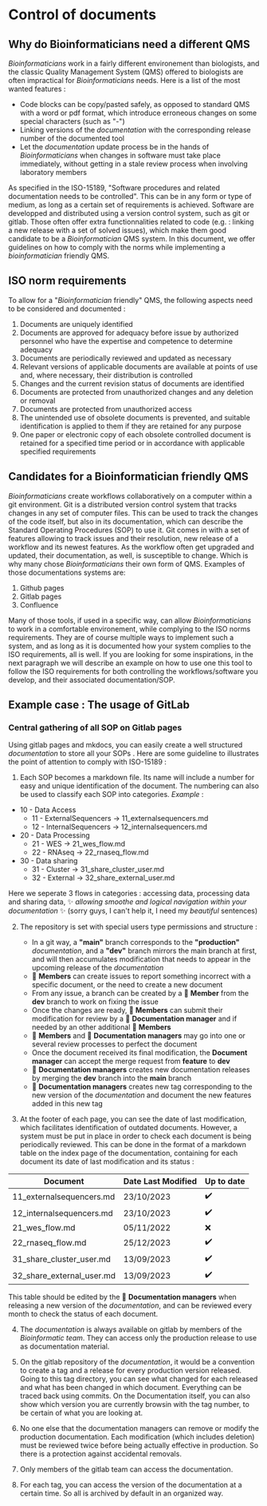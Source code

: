 # Control of documents

## Why do Bioinformaticians need a different QMS

_Bioinformaticians_ work in a fairly different environement than biologists, and the classic Quality Management System (QMS) offered to biologists are often impractical for _Bioinformaticians_ needs. Here is a list of the most wanted features :

- Code blocks can be copy/pasted safely, as opposed to standard QMS with a word or pdf format, which introduce erroneous changes on some special characters (such as "-")
- Linking versions of the _documentation_ with the corresponding release number of the documented tool
- Let the _documentation_ update process be in the hands of _Bioinformaticians_ when changes in software must take place immediately, without getting in a stale review process when involving laboratory members

As specified in the ISO-15189, "Software procedures and related documentation needs to be controlled". This can be in any form or type of medium, as long as a certain set of requirements is achieved. Software are developped and distributed using a version control system, such as git or gitlab. Those often offer extra functionnalities related to code (e.g. : linking a new release with a set of solved issues), which make them good candidate to be a _Bioinformatician_ QMS system. In this document, we offer guidelines on how to comply with the norms while implementing a _bioinformatician_ friendly QMS. 

## ISO norm requirements

To allow for a "_Bioinformatician_ friendly" QMS, the following aspects need to be considered and documented :

1. Documents are uniquely identified
2. Documents are approved for adequacy before issue by authorized personnel who have the expertise and competence to determine adequacy
3. Documents are periodically reviewed and updated as necessary
4. Relevant versions of applicable documents are available at points of use and, where necessary, their distribution is controlled
5. Changes and the current revision status of documents are identified
6. Documents are protected from unauthorized changes and any deletion or removal
7. Documents are protected from unauthorized access
8. The unintended use of obsolete documents is prevented, and suitable identification is applied to them if they are retained for any purpose
9. One paper or electronic copy of each obsolete controlled document is retained for a specified time period or in accordance with applicable specified requirements

## Candidates for a Bioinformatician friendly QMS

_Bioinformaticians_ create workflows collaboratively on a computer within a git environment. Git is a distributed version control system that tracks changes in any set of computer files. This can be used to track the changes of the code itself, but also in its documentation, which can describe the Standard Operating Procedures (SOP) to use it. Git comes in with a set of features allowing to track issues and their resolution, new release of a workflow and its newest features. As the workflow often get upgraded and updated, their documentation, as well, is susceptible to change. Which is why many chose _Bioinformaticians_ their own form of QMS. Examples of those documentations systems are:

1. Github pages
2. Gitlab pages
3. Confluence

Many of those tools, if used in a specific way, can allow _Bioinformaticians_ to work in a comfortable environement, while complying to the ISO norms requirements. They are of course multiple ways to implement such a system, and as long as it is documented how your system complies to the ISO requirements, all is well. If you are looking for some inspirations, in the next paragraph we will describe an example on how to use one this tool to follow the ISO requirements for both controlling the workflows/software you develop, and their associated documentation/SOP.

## Example case : The usage of GitLab

### Central gathering of all SOP on Gitlab pages

Using gitlab pages and mkdocs, you can easily create a well structured _documentation_ to store all your SOPs . Here are some guideline to illustrates the point of attention to comply with ISO-15189 :

1. Each SOP becomes a markdown file. Its name will include a number for easy and unique identification of the document. The numbering can also be used to classify each SOP into categories. _Example_ :
   
- 10 - Data Access
    - 11 - ExternalSequencers -> 11_externalsequencers.md
    - 12 - InternalSequencers -> 12_internalsequencers.md
- 20 - Data Processing
    - 21 - WES -> 21_wes_flow.md
    - 22 - RNAseq -> 22_rnaseq_flow.md
- 30 - Data sharing
    - 31 - Cluster -> 31_share_cluster_user.md
    - 32 - External -> 32_share_external_user.md      

 Here we seperate 3 flows in categories : accessing data, processing data and sharing data, ✨ _allowing smoothe and logical navigation within your documentation_ ✨  (sorry guys, I can't help it, I need my _beautiful_ sentences)

2. The repository is set with special users type permissions and structure :
    - In a git way, a __"main"__ branch corresponds to the __"production"__ _documentation_, and a __"dev"__ branch mirrors the main branch at first, and will then accumulates modification that needs to appear in the upcoming release of the _documentation_
    - 🤵 __Members__ can create issues to report something incorrect with a specific document, or the need to create a new document
    - From any issue, a branch can be created by a 🤵 __Member__ from the __dev__ branch to work on fixing the issue
    - Once the changes are ready, 🤵 __Members__ can submit their modification for review by a 👮 __Documentation manager__ and if needed by an other additional 🤵 __Members__
    - 🤵 __Members__ and 👮 __Documentation managers__ may go into one or several review processes to perfect the document
    - Once the document received its final modification, the __Document manager__ can accept the merge request from __feature__ to __dev__
    - 👮 __Documentation managers__ creates new documentation releases by merging the __dev__ branch into the __main__ branch
    - 👮 __Documentation managers__ creates new tag corresponding to the new version of the _documentation_ and document the new features added in this new tag

3. At the footer of each page, you can see the date of last modification, which facilitates identification of outdated documents. However, a system must be put in place in order to check each document is being periodically reviewed. This can be done in the format of a markdown table on the index page of the documentation, containing for each document its date of last modification and its status :

| Document                  | Date Last Modified | Up to date         |
|---------------------------|--------------------|--------------------|
| 11_externalsequencers.md  | 23/10/2023         | :heavy_check_mark: |
| 12_internalsequencers.md  | 23/10/2023         | :heavy_check_mark: |
| 21_wes_flow.md            | 05/11/2022         | :x:                |
| 22_rnaseq_flow.md         | 25/12/2023         | :heavy_check_mark: |
| 31_share_cluster_user.md  | 13/09/2023         | :heavy_check_mark: |
| 32_share_external_user.md | 13/09/2023         | :heavy_check_mark: |

This table should be edited by the 👮 __Documentation managers__ when releasing a new version of the _documentation_, and can be reviewed every month to check the status of each document.

4. The _documentation_ is always available on gitlab by members of the _Bioinformatic team_. They can access only the production release to use as documentation material.

5. On the gitlab repository of the _documentation_, it would be a convention to create a tag and a release for every production version released. Going to this tag directory, you can see what changed for each released and what has been changed in which document. Everything can be traced back using commits. On the Documentation itself, you can also show which version you are currently browsin with the tag number, to be certain of what you are looking at.

6. No one else that the documentation managers can remove or modify the production documentation. Each modification (which includes deletion) must be reviewed twice before being actually effective in production. So there is a protection against accidental removals.

7. Only members of the gitlab team can access the documentation.

8. For each tag, you can access the version of the documentation at a certain time. So all is archived by default in an organized way.



